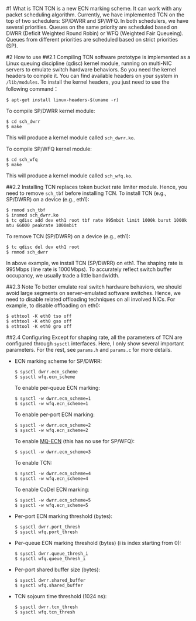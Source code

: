#1 What is TCN
TCN is a new ECN marking scheme. It can work with any packet scheduling algorithm. Currently, we have implemented TCN on the top of two schedulers: SP/DWRR and SP/WFQ. In both schedulers, we have several priorities. Queues on the same priority are scheduled based on DWRR (Deficit Weighted Round Robin) or WFQ (Weighted Fair Queueing). Queues from different priorities are scheduled based on strict priorities (SP).  

#2 How to use
##2.1 Compiling
TCN software prototype is implemented as a Linux queuing discipline (qdisc) kernel module, running on multi-NIC servers to emulate switch hardware behaviors. So you need the kernel headers to compile it. You can find available headers on your system in `/lib/modules`. To install the kernel headers, you just need to use the following command：
<pre><code>$ apt-get install linux-headers-$(uname -r)
</code></pre>

To compile SP/DWRR kernel module:
<pre><code>$ cd sch_dwrr
$ make
</code></pre>
This will produce a kernel module called `sch_dwrr.ko`. 

To compile SP/WFQ kernel module:
<pre><code>$ cd sch_wfq
$ make
</code></pre>
This will produce a kernel module called `sch_wfq.ko`.

##2.2 Installing
TCN replaces token bucket rate limiter module. Hence, you need to remove `sch_tbf` before installing TCN. To install TCN (e.g., SP/DWRR) on a device (e.g., eth1):

<pre><code>$ rmmod sch_tbf
$ insmod sch_dwrr.ko
$ tc qdisc add dev eth1 root tbf rate 995mbit limit 1000k burst 1000k mtu 66000 peakrate 1000mbit
</code></pre>

To remove TCN (SP/DWRR) on a device (e.g., eth1):
<pre><code>$ tc qdisc del dev eth1 root
$ rmmod sch_dwrr
</code></pre>

In above example, we install TCN (SP/DWRR) on eth1. The shaping rate is 995Mbps (line rate is 1000Mbps). To accurately reflect switch buffer occupancy, we usually trade a little bandwidth. 


##2.3 Note
To better emulate real switch hardware behaviors, we should avoid large segments on server-emulated software switches. Hence, we need to disable related offloading techniques on all involved NICs. For example, to disable offloading on eth0: 
<pre><code>$ ethtool -K eth0 tso off
$ ethtool -K eth0 gso off
$ ethtool -K eth0 gro off
</code></pre>

##2.4 Configuring
Except for shaping rate, all the parameters of TCN are configured through `sysctl` interfaces. Here, I only show several important parameters. For the rest, see `params.h` and `params.c` for more details.

<ul>
<li>
ECN marking scheme for SP/DWRR:
<pre><code>$ sysctl dwrr.ecn_scheme
$ sysctl wfq.ecn_scheme
</code></pre>
To enable per-queue ECN marking:
<pre><code>$ sysctl -w dwrr.ecn_scheme=1
$ sysctl -w wfq.ecn_scheme=1
</code></pre>
To enable per-port ECN marking:
<pre><code>$ sysctl -w dwrr.ecn_scheme=2
$ sysctl -w wfq.ecn_scheme=2
</code></pre>
To enable <a href="http://sing.cse.ust.hk/~wei/papers/mqecn-nsdi2016.pdf">MQ-ECN</a> (this has no use for SP/WFQ):
<pre><code>$ sysctl -w dwrr.ecn_scheme=3
</code></pre>
To enable TCN:
<pre><code>$ sysctl -w dwrr.ecn_scheme=4
$ sysctl -w wfq.ecn_scheme=4
</code></pre>
To enable CoDel ECN marking:
<pre><code>$ sysctl -w dwrr.ecn_scheme=5
$ sysctl -w wfq.ecn_scheme=5
</code></pre>
</li>

<li>Per-port ECN marking threshold (bytes):
<pre><code>$ sysctl dwrr.port_thresh
$ sysctl wfq.port_thresh
</code></pre>
</li>

<li>Per-queue ECN marking threshold (bytes) (i is index starting from 0):
<pre><code>$ sysctl dwrr.queue_thresh_i
$ sysctl wfq.queue_thresh_i
</code></pre>
</li>

<li>Per-port shared buffer size (bytes):
<pre><code>$ sysctl dwrr.shared_buffer
$ sysctl wfq.shared_buffer
</code></pre>
</li>

<li>TCN sojourn time threshold (1024 ns):
<pre><code>$ sysctl dwrr.tcn_thresh
$ sysctl wfq.tcn_thresh
</code></pre>
</li>
</ul>
